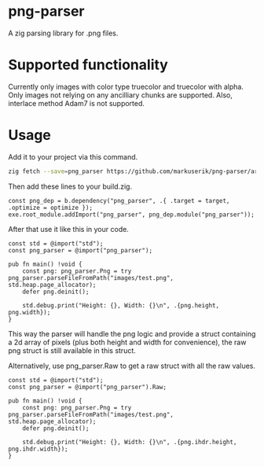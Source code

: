 # png-parser
A zig parsing library for .png files.

# Supported functionality
Currently only images with color type truecolor and truecolor with alpha.
Only images not relying on any ancilliary chunks are supported.
Also, interlace method Adam7 is not supported.

# Usage
Add it to your project via this command.
```sh
zig fetch --save=png_parser https://github.com/markuserik/png-parser/archive/0.1.0.tar.gz
```

Then add these lines to your build.zig.
```zig
const png_dep = b.dependency("png_parser", .{ .target = target, .optimize = optimize });
exe.root_module.addImport("png_parser", png_dep.module("png_parser"));
```

After that use it like this in your code.
```zig
const std = @import("std");
const png_parser = @import("png_parser");

pub fn main() !void {
    const png: png_parser.Png = try png_parser.parseFileFromPath("images/test.png", std.heap.page_allocator);
    defer png.deinit();

    std.debug.print("Height: {}, Width: {}\n", .{png.height, png.width});
}
```
This way the parser will handle the png logic and provide a struct containing a 2d array of pixels (plus both height and width for convenience), the raw png struct is still available in this struct.

Alternatively, use png_parser.Raw to get a raw struct with all the raw values.
```zig
const std = @import("std");
const png_parser = @import("png_parser").Raw;

pub fn main() !void {
    const png: png_parser.Png = try png_parser.parseFileFromPath("images/test.png", std.heap.page_allocator);
    defer png.deinit();

    std.debug.print("Height: {}, Width: {}\n", .{png.ihdr.height, png.ihdr.width});
}
```
